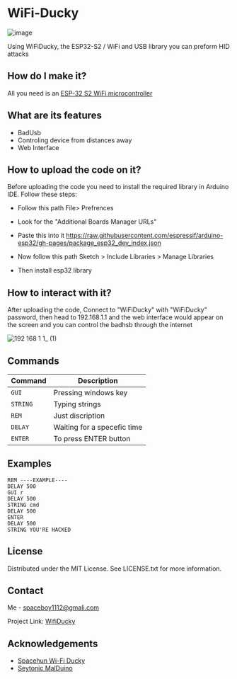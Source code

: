 # WiFi-Ducky


![image](https://github.com/freakpunk/WiFi-Ducky/assets/97615989/7191d3be-e2df-4199-a90c-b93777c535b0)

Using WiFiDucky, the ESP32-S2 / WiFi and USB library you can preform HID attacks


## How do I make it?
All you need is an [ESP-32 S2 WiFi microcontroller]()



<!-- Features -->
## What are its features

- BadUsb
- Controling device from distances away
- Web Interface


<!-- Installation -->
## How to upload the code on it?

Before uploading the code you need to install the required library in Arduino IDE. Follow these steps:

- Follow this path File> Prefrences
- Look for the "Additional Boards Manager URLs"
- Paste this into it https://raw.githubusercontent.com/espressif/arduino-esp32/gh-pages/package_esp32_dev_index.json

- Now follow this path Sketch > Include Libraries > Manage Libraries
- Then install esp32 library

   
<!-- Usage -->
## How to interact with it?

After uploading the code, Connect to "WiFiDucky" with "WiFiDucky" password, then head to 192.168.1.1 and the web interface would appear on the screen and you can control the badhsb through the internet

![192 168 1 1_ (1)](https://github.com/spaceeeeboy/Wifi-Ducky/assets/97615989/95a227b3-1617-4f7d-a187-3d3b88518d56)

## Commands

| Command | Description |
| --- | --- |
| `GUI` | Pressing windows key |
| `STRING` | Typing strings |
| `REM` | Just discription |
| `DELAY` | Waiting for a specefic time |
| `ENTER` | To press ENTER button |

<!-- Examples -->
## Examples

```
REM ----EXAMPLE----
DELAY 500
GUI r
DELAY 500
STRING cmd
DELAY 500
ENTER
DELAY 500
STRING YOU'RE HACKED
```

<!-- License -->
## License

Distributed under the MIT License. See LICENSE.txt for more information.


<!-- Contact -->
## Contact

Me - spaceboy1112@gmali.com

Project Link: [WifiDucky](https://github.com/spaceb07/WiFi-Ducky)

<!-- Acknowledgments -->
## Acknowledgements 

 - [Spacehun Wi-Fi Ducky](https://github.com/spacehuhn/wifi_ducky)
 - [Seytonic MalDuino](https://github.com/Seytonic/malduino)


